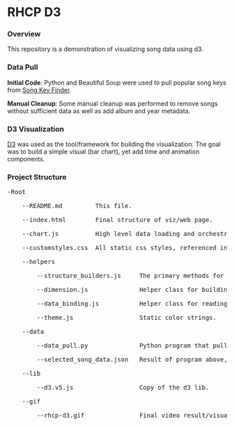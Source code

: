 # RHCP D3

### Overview
This repository is a demonstration of visualizing song data using d3. 

### Data Pull
**Initial Code**: Python and Beautiful Soup were used to pull popular song keys from [Song Key Finder](https://www.songkeyfinder.com/). 

**Manual Cleanup**: Some manual cleanup was performed to remove songs without sufficient data as well as add album and year metadata.

### D3 Visualization
[D3](https://d3js.org/) was used as the tool/framework for building the visualization. The goal was to build a simple visual (bar chart), yet add time and animation components.

### Project Structure
<pre>
-Root <br />
    --README.md         This file. <br />
    --index.html        Final structure of viz/web page. <br />
    --chart.js          High level data loading and orchestration of the viz. <br />
    --customstyles.css  All static css styles, referenced in both html and d3 js code. <br />
    --helpers <br />
        --structure_builders.js     The primary methods for placing any objects onto the canvas. <br />
        --dimension.js              Helper class for building dimensions and calcs for view less margins. <br />
        --data_binding.js           Helper class for reading in json data. <br />
        --theme.js                  Static color strings. <br />
    --data <br />
        --data_pull.py              Python program that pulls and writes json data containing song and keys. <br />
        --selected_song_data.json   Result of program above, after manual cleanup and additions. <br />
    --lib <br />
        --d3.v5.js                  Copy of the d3 lib. <br />
    --gif <br />
        --rhcp-d3.gif               Final video result/visualization. <br />
</pre>
